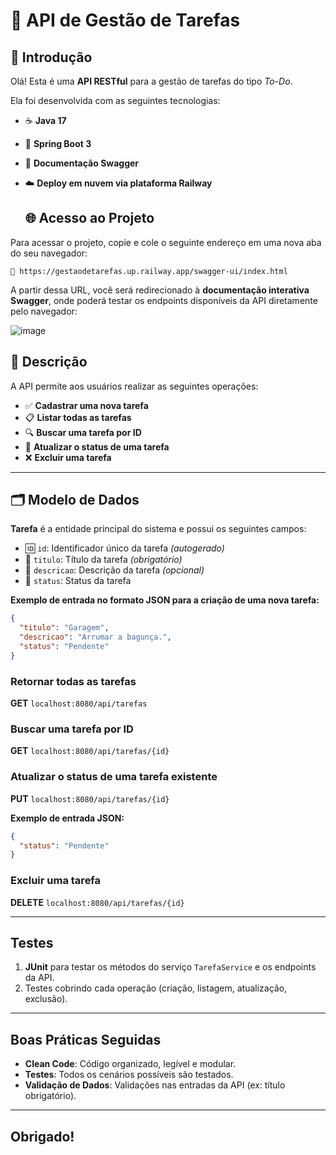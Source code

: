 # 📝 API de Gestão de Tarefas

## 📌 Introdução

Olá! Esta é uma **API RESTful** para a gestão de tarefas do tipo *To-Do*.

Ela foi desenvolvida com as seguintes tecnologias:

- ☕ **Java 17**
- 🌱 **Spring Boot 3**
- 📄 **Documentação Swagger**
- ☁️ **Deploy em nuvem via plataforma Railway**

  ## 🌐 Acesso ao Projeto

Para acessar o projeto, copie e cole o seguinte endereço em uma nova aba do seu navegador:
```
🔗 https://gestaodetarefas.up.railway.app/swagger-ui/index.html
```

A partir dessa URL, você será redirecionado à **documentação interativa Swagger**, onde poderá testar os endpoints disponíveis da API diretamente pelo navegador:

![image](https://github.com/user-attachments/assets/db152eb7-3ec2-4f94-85fe-fa57a9958715)

## 📖 Descrição

A API permite aos usuários realizar as seguintes operações:

- ✅ **Cadastrar uma nova tarefa**
- 📋 **Listar todas as tarefas**
- 🔍 **Buscar uma tarefa por ID**
- 🔄 **Atualizar o status de uma tarefa**
- ❌ **Excluir uma tarefa**

---

## 🗂️ Modelo de Dados

**Tarefa** é a entidade principal do sistema e possui os seguintes campos:

- 🆔 `id`: Identificador único da tarefa *(autogerado)*  
- 📝 `titulo`: Título da tarefa *(obrigatório)*  
- 📄 `descricao`: Descrição da tarefa *(opcional)*  
- 🚦 `status`: Status da tarefa  
 
**Exemplo de entrada no formato JSON para a criação de uma nova tarefa:**
```json
{
  "titulo": "Garagem",
  "descricao": "Arrumar a bagunça.",
  "status": "Pendente"
}
```

### Retornar todas as tarefas
**GET** `localhost:8080/api/tarefas`

### Buscar uma tarefa por ID
**GET** `localhost:8080/api/tarefas/{id}`

### Atualizar o status de uma tarefa existente
**PUT** `localhost:8080/api/tarefas/{id}`

**Exemplo de entrada JSON:**
```json
{
  "status": "Pendente"
}
```

### Excluir uma tarefa
**DELETE** `localhost:8080/api/tarefas/{id}`


---

## Testes
1. **JUnit** para testar os métodos do serviço `TarefaService` e os endpoints da API.
2. Testes cobrindo cada operação (criação, listagem, atualização, exclusão).

---

## Boas Práticas Seguidas
- **Clean Code**: Código organizado, legível e modular.
- **Testes**: Todos os cenários possíveis são testados.
- **Validação de Dados**: Validações nas entradas da API (ex: título obrigatório).

---

## Obrigado!

